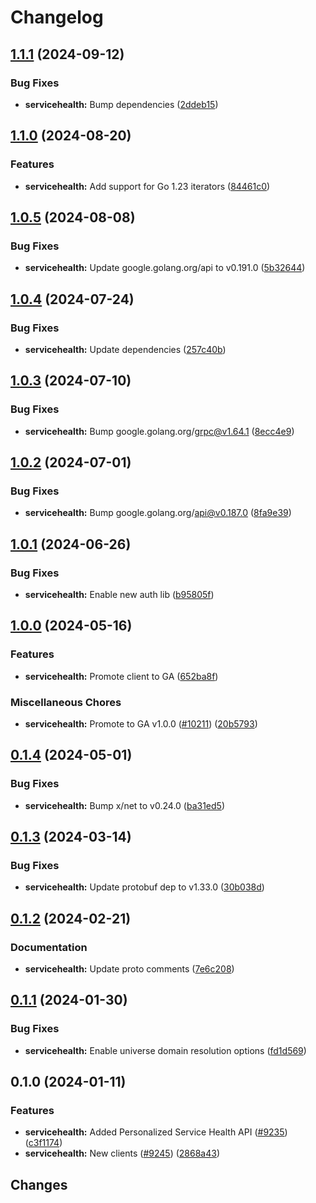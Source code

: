 # Changelog


## [1.1.1](https://github.com/googleapis/google-cloud-go/compare/servicehealth/v1.1.0...servicehealth/v1.1.1) (2024-09-12)


### Bug Fixes

* **servicehealth:** Bump dependencies ([2ddeb15](https://github.com/googleapis/google-cloud-go/commit/2ddeb1544a53188a7592046b98913982f1b0cf04))

## [1.1.0](https://github.com/googleapis/google-cloud-go/compare/servicehealth/v1.0.5...servicehealth/v1.1.0) (2024-08-20)


### Features

* **servicehealth:** Add support for Go 1.23 iterators ([84461c0](https://github.com/googleapis/google-cloud-go/commit/84461c0ba464ec2f951987ba60030e37c8a8fc18))

## [1.0.5](https://github.com/googleapis/google-cloud-go/compare/servicehealth/v1.0.4...servicehealth/v1.0.5) (2024-08-08)


### Bug Fixes

* **servicehealth:** Update google.golang.org/api to v0.191.0 ([5b32644](https://github.com/googleapis/google-cloud-go/commit/5b32644eb82eb6bd6021f80b4fad471c60fb9d73))

## [1.0.4](https://github.com/googleapis/google-cloud-go/compare/servicehealth/v1.0.3...servicehealth/v1.0.4) (2024-07-24)


### Bug Fixes

* **servicehealth:** Update dependencies ([257c40b](https://github.com/googleapis/google-cloud-go/commit/257c40bd6d7e59730017cf32bda8823d7a232758))

## [1.0.3](https://github.com/googleapis/google-cloud-go/compare/servicehealth/v1.0.2...servicehealth/v1.0.3) (2024-07-10)


### Bug Fixes

* **servicehealth:** Bump google.golang.org/grpc@v1.64.1 ([8ecc4e9](https://github.com/googleapis/google-cloud-go/commit/8ecc4e9622e5bbe9b90384d5848ab816027226c5))

## [1.0.2](https://github.com/googleapis/google-cloud-go/compare/servicehealth/v1.0.1...servicehealth/v1.0.2) (2024-07-01)


### Bug Fixes

* **servicehealth:** Bump google.golang.org/api@v0.187.0 ([8fa9e39](https://github.com/googleapis/google-cloud-go/commit/8fa9e398e512fd8533fd49060371e61b5725a85b))

## [1.0.1](https://github.com/googleapis/google-cloud-go/compare/servicehealth/v1.0.0...servicehealth/v1.0.1) (2024-06-26)


### Bug Fixes

* **servicehealth:** Enable new auth lib ([b95805f](https://github.com/googleapis/google-cloud-go/commit/b95805f4c87d3e8d10ea23bd7a2d68d7a4157568))

## [1.0.0](https://github.com/googleapis/google-cloud-go/compare/servicehealth/v0.1.4...servicehealth/v1.0.0) (2024-05-16)


### Features

* **servicehealth:** Promote client to GA ([652ba8f](https://github.com/googleapis/google-cloud-go/commit/652ba8fa79d4d23b4267fd201acf5ca692228959))


### Miscellaneous Chores

* **servicehealth:** Promote to GA v1.0.0 ([#10211](https://github.com/googleapis/google-cloud-go/issues/10211)) ([20b5793](https://github.com/googleapis/google-cloud-go/commit/20b5793ef496af841aaa074dc9af26b369b956b5))

## [0.1.4](https://github.com/googleapis/google-cloud-go/compare/servicehealth/v0.1.3...servicehealth/v0.1.4) (2024-05-01)


### Bug Fixes

* **servicehealth:** Bump x/net to v0.24.0 ([ba31ed5](https://github.com/googleapis/google-cloud-go/commit/ba31ed5fda2c9664f2e1cf972469295e63deb5b4))

## [0.1.3](https://github.com/googleapis/google-cloud-go/compare/servicehealth/v0.1.2...servicehealth/v0.1.3) (2024-03-14)


### Bug Fixes

* **servicehealth:** Update protobuf dep to v1.33.0 ([30b038d](https://github.com/googleapis/google-cloud-go/commit/30b038d8cac0b8cd5dd4761c87f3f298760dd33a))

## [0.1.2](https://github.com/googleapis/google-cloud-go/compare/servicehealth/v0.1.1...servicehealth/v0.1.2) (2024-02-21)


### Documentation

* **servicehealth:** Update proto comments ([7e6c208](https://github.com/googleapis/google-cloud-go/commit/7e6c208c5d97d3f6e2f7fd7aca09b8ae98dc0bf2))

## [0.1.1](https://github.com/googleapis/google-cloud-go/compare/servicehealth/v0.1.0...servicehealth/v0.1.1) (2024-01-30)


### Bug Fixes

* **servicehealth:** Enable universe domain resolution options ([fd1d569](https://github.com/googleapis/google-cloud-go/commit/fd1d56930fa8a747be35a224611f4797b8aeb698))

## 0.1.0 (2024-01-11)


### Features

* **servicehealth:** Added Personalized Service Health API ([#9235](https://github.com/googleapis/google-cloud-go/issues/9235)) ([c3f1174](https://github.com/googleapis/google-cloud-go/commit/c3f1174dc29d1c00d514a69590bd83f9b08a60d1))
* **servicehealth:** New clients ([#9245](https://github.com/googleapis/google-cloud-go/issues/9245)) ([2868a43](https://github.com/googleapis/google-cloud-go/commit/2868a43805e87ec51bfb816ecb3289c4c0e6bc09))

## Changes
